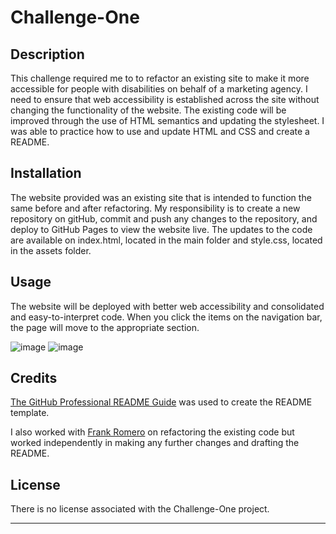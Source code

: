 # Challenge-One

## Description

This challenge required me to to refactor an existing site to make it more accessible for people with disabilities on behalf of a marketing agency. I need to ensure that web accessibility is established across the site without changing the functionality of the website. The existing code will be improved through the use of HTML semantics and updating the stylesheet. I was able to practice how to use and update HTML and CSS and create a README.

## Installation

The website provided was an existing site that is intended to function the same before and after refactoring. My responsibility is to create a new repository on gitHub, commit and push any changes to the repository, and deploy to GitHub Pages to view the website live. The updates to the code are available on index.html, located in the main folder and style.css, located in the assets folder.

## Usage

The website will be deployed with better web accessibility and consolidated and easy-to-interpret code. When you click the items on the navigation bar, the page will move to the appropriate section. 

![image](https://github.com/dhl287/challenge-one/assets/133473429/ed225d57-653c-4fa3-96e9-cac569f6bf1e)
![image](https://github.com/dhl287/challenge-one/assets/133473429/0fc1737e-1698-444f-bcbd-f02febe50c85)

## Credits

[The GitHub Professional README Guide](https://coding-boot-camp.github.io/full-stack/github/professional-readme-guide) was used to create the README template.

I also worked with [Frank Romero](https://github.com/FROMERO63) on refactoring the existing code but worked independently in making any further changes and drafting the README. 

## License

There is no license associated with the Challenge-One project. 

---


